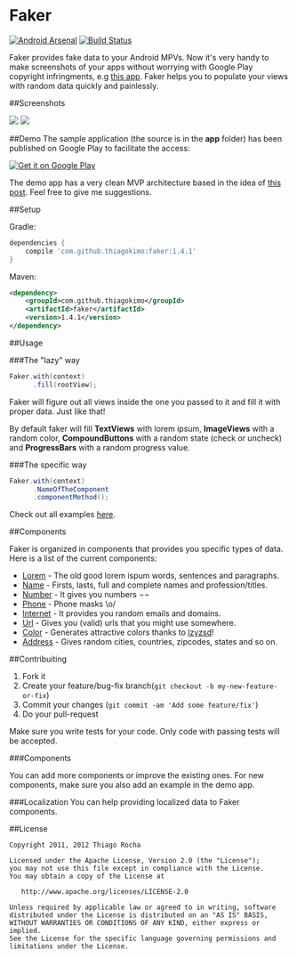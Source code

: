 # Faker
[![Android Arsenal](https://img.shields.io/badge/Android%20Arsenal-Faker-green.svg?style=flat)](https://android-arsenal.com/details/1/2039)
[![Build Status](https://travis-ci.org/thiagokimo/Faker.svg?branch=master)](https://travis-ci.org/thiagokimo/Faker)

Faker provides fake data to your Android MPVs. Now it's very handy to make screenshots of your apps without worrying with Google Play copyright infringments, e.g [this app](https://play.google.com/store/apps/details?id=io.kimo.tmdb). Faker helps you to populate your views with random data quickly and painlessly.

##Screenshots

![](https://raw.githubusercontent.com/thiagokimo/Faker/master/screenshots/random-data.png)
![](https://raw.githubusercontent.com/thiagokimo/Faker/master/screenshots/profile-sample-screenshot.png)


##Demo
The sample application (the source is in the **app** folder) has been published on Google Play to facilitate the access:

[![Get it on Google Play](http://www.android.com/images/brand/get_it_on_play_logo_small.png)](https://play.google.com/store/apps/details?id=io.kimo.faker)

The demo app has a very clean MVP architecture based in the idea of [this post](http://fernandocejas.com/2014/09/03/architecting-android-the-clean-way/). Feel free to give me suggestions.

##Setup

Gradle:

``` groovy
dependencies {
    compile 'com.github.thiagokimo:faker:1.4.1'
}
```

Maven:

``` xml
<dependency>
    <groupId>com.github.thiagokimo</groupId>
    <artifactId>faker</artifactId>
    <version>1.4.1</version>
</dependency>
```

##Usage

###The "lazy" way

``` java
Faker.with(context)
      .fill(rootView);
```

Faker will figure out all views inside the one you passed to it and fill it with proper data. Just like that!

By default faker will fill **TextViews** with lorem ipsum, **ImageViews** with a random color, **CompoundButtons** with a random state (check or uncheck) and **ProgressBars** with a random progress value.

###The specific way

``` java
Faker.with(context)
      .NameOfTheComponent
      .componentMethod();
```

Check out all examples [here](https://github.com/thiagokimo/Faker/tree/master/app/src/main/java/io/kimo/faker/mvp/presenter).

##Components

Faker is organized in components that provides you specific types of data. Here is a list of the current components:

* [Lorem](https://github.com/thiagokimo/Faker/blob/master/faker-core/src/main/java/io/kimo/lib/faker/component/text/LoremComponent.java) - The old good lorem ispum words, sentences and paragraphs.
* [Name](https://github.com/thiagokimo/Faker/blob/master/faker-core/src/main/java/io/kimo/lib/faker/component/text/NameComponent.java) - Firsts, lasts, full and complete names and profession/titles.
* [Number](https://github.com/thiagokimo/Faker/blob/master/faker-core/src/main/java/io/kimo/lib/faker/component/number/NumberComponent.java) - It gives you numbers ¬¬
* [Phone](https://github.com/thiagokimo/Faker/blob/master/faker-core/src/main/java/io/kimo/lib/faker/component/text/PhoneComponent.java) - Phone masks \o/
* [Internet](https://github.com/thiagokimo/Faker/blob/master/faker-core/src/main/java/io/kimo/lib/faker/component/text/InternetComponent.java) - It provides you random emails and domains.
* [Url](https://github.com/thiagokimo/Faker/blob/master/faker-core/src/main/java/io/kimo/lib/faker/component/text/URLComponent.java) - Gives you (valid) urls that you might use somewhere.
* [Color](https://github.com/thiagokimo/Faker/blob/master/faker-core/src/main/java/io/kimo/lib/faker/component/number/ColorComponent.java) - Generates attractive colors thanks to [lzyzsd](https://github.com/lzyzsd/AndroidRandomColor)!
* [Address](https://github.com/thiagokimo/Faker/blob/master/faker-core/src/main/java/io/kimo/lib/faker/component/text/AddressComponent.java) - Gives random cities, countries, zipcodes, states and so on.

##Contribuiting

1. Fork it
2. Create your feature/bug-fix branch(`git checkout -b my-new-feature-or-fix`)
3. Commit your changes (`git commit -am 'Add some feature/fix'`)
4. Do your pull-request

Make sure you write tests for your code. Only code with passing tests will be accepted.

###Components

You can add more components or improve the existing ones. For new components, make sure you also add an example in the demo app.

###Localization
You can help providing localized data to Faker components.

##License
    
    Copyright 2011, 2012 Thiago Rocha

    Licensed under the Apache License, Version 2.0 (the "License");
    you may not use this file except in compliance with the License.
    You may obtain a copy of the License at

       http://www.apache.org/licenses/LICENSE-2.0

    Unless required by applicable law or agreed to in writing, software
    distributed under the License is distributed on an "AS IS" BASIS,
    WITHOUT WARRANTIES OR CONDITIONS OF ANY KIND, either express or implied.
    See the License for the specific language governing permissions and
    limitations under the License.
